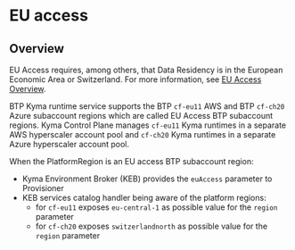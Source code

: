 # EU access

## Overview

EU Access requires, among others, that Data Residency is in the European Economic Area or Switzerland. 
For more information, see [EU Access Overview](https://wiki.one.int.sap/wiki/display/IntBusComp/EU+Access+Overview). 

BTP Kyma runtime service supports the BTP `cf-eu11` AWS and BTP `cf-ch20` Azure subaccount regions which are
called EU Access BTP subaccount regions. 
Kyma Control Plane manages `cf-eu11` Kyma runtimes in a separate AWS hyperscaler account pool and 
`cf-ch20` Kyma runtimes in a separate Azure hyperscaler account pool.

When the PlatformRegion is an EU access BTP subaccount region:
-  Kyma Environment Broker (KEB) provides the `euAccess` parameter to Provisioner
- KEB services catalog handler being aware of the platform regions:
  - for `cf-eu11` exposes `eu-central-1` as possible value for the `region` parameter
  - for `cf-ch20` exposes `switzerlandnorth` as possible value for the `region` parameter